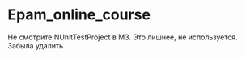 # Epam_online_course
Не смотрите NUnitTestProject в M3. Это лишнее, не используется. Забыла удалить.
